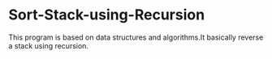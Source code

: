 # Sort-Stack-using-Recursion
This program is based on data structures and algorithms.It basically reverse a stack using recursion.
